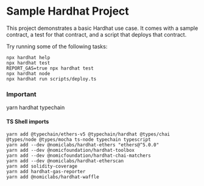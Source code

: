 # Sample Hardhat Project

This project demonstrates a basic Hardhat use case. It comes with a sample contract, a test for that contract, and a script that deploys that contract.

Try running some of the following tasks:

```shell
npx hardhat help
npx hardhat test
REPORT_GAS=true npx hardhat test
npx hardhat node
npx hardhat run scripts/deploy.ts
```
### Important
yarn hardhat typechain  

#### TS Shell imports
```
yarn add @typechain/ethers-v5 @typechain/hardhat @types/chai @types/node @types/mocha ts-node typechain typescript 
yarn add --dev @nomiclabs/hardhat-ethers "ethers@^5.0.0"
yarn add --dev @nomicfoundation/hardhat-toolbox
yarn add --dev @nomicfoundation/hardhat-chai-matchers
yarn add --dev @nomiclabs/hardhat-etherscan
yarn add solidity-coverage
yarn add hardhat-gas-reporter
yarn add @nomiclabs/hardhat-waffle
```
